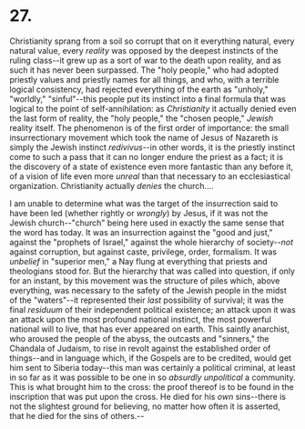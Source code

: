 # 27.

Christianity sprang from a soil so corrupt that on it everything
natural, every natural value, every _reality_ was opposed by the deepest
instincts of the ruling class--it grew up as a sort of war to the death
upon reality, and as such it has never been surpassed. The "holy
people," who had adopted priestly values and priestly names for all
things, and who, with a terrible logical consistency, had rejected
everything of the earth as "unholy," "worldly," "sinful"--this people
put its instinct into a final formula that was logical to the point of
self-annihilation: as _Christianity_ it actually denied even the last
form of reality, the "holy people," the "chosen people," _Jewish_
reality itself. The phenomenon is of the first order of importance: the
small insurrectionary movement which took the name of Jesus of Nazareth
is simply the Jewish instinct _redivivus_--in other words, it is the
priestly instinct come to such a pass that it can no longer endure the
priest as a fact; it is the discovery of a state of existence even more
fantastic than any before it, of a vision of life even more _unreal_
than that necessary to an ecclesiastical organization. Christianity
actually _denies_ the church....

I am unable to determine what was the target of the insurrection said to
have been led (whether rightly or _wrongly_) by Jesus, if it was not the
Jewish church--"church" being here used in exactly the same sense that
the word has today. It was an insurrection against the "good and just,"
against the "prophets of Israel," against the whole hierarchy of
society--_not_ against corruption, but against caste, privilege, order,
formalism. It was _unbelief_ in "superior men," a Nay flung at
everything that priests and theologians stood for. But the hierarchy
that was called into question, if only for an instant, by this movement
was the structure of piles which, above everything, was necessary to the
safety of the Jewish people in the midst of the "waters"--it represented
their _last_ possibility of survival; it was the final _residuum_ of
their independent political existence; an attack upon it was an attack
upon the most profound national instinct, the most powerful national
will to live, that has ever appeared on earth. This saintly anarchist,
who aroused the people of the abyss, the outcasts and "sinners," the
Chandala of Judaism, to rise in revolt against the established order of
things--and in language which, if the Gospels are to be credited, would
get him sent to Siberia today--this man was certainly a political
criminal, at least in so far as it was possible to be one in so
_absurdly unpolitical_ a community. This is what brought him to the
cross: the proof thereof is to be found in the inscription that was put
upon the cross. He died for his _own_ sins--there is not the slightest
ground for believing, no matter how often it is asserted, that he died
for the sins of others.--


